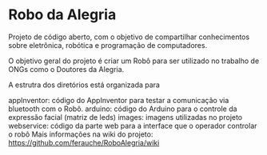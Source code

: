 # Robo da Alegria
Projeto de código aberto, com o objetivo de compartilhar conhecimentos sobre eletrônica, robótica e programação de computadores.

O objetivo geral do projeto é criar um Robô para ser utilizado no trabalho de ONGs como o Doutores da Alegria.

A estrutra dos diretórios está organizada para

appInventor: código do AppInventor para testar a comunicação via bluetooth com o Robô.
arduino: código do Arduino para o controle da expressão facial (matriz de leds)
images: imagens utilizadas no projeto
webservice: código da parte web para a interface que o operador controlar o robô
Mais informações na wiki do projeto: https://github.com/ferauche/RoboAlegria/wiki
